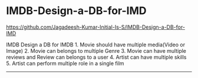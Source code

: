 # IMDB-Design-a-DB-for-IMD

https://github.com/Jagadeesh-Kumar-Initial-Is-S/IMDB-Design-a-DB-for-IMD

IMDB Design a DB for IMDB 1. Movie should have multiple media(Video or Image) 2. Movie can belongs to multiple Genre 3. Movie can have multiple reviews and Review can belongs to a user 4. Artist can have multiple skills 5. Artist can perform multiple role in a single film
<hr/>
